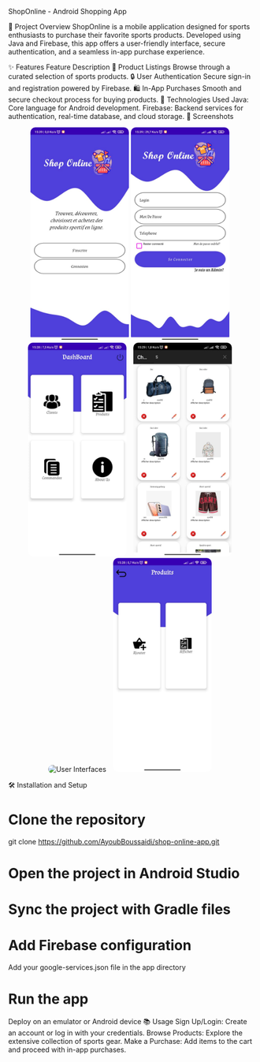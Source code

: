ShopOnline - Android Shopping App
 
 

🛒 Project Overview
ShopOnline is a mobile application designed for sports enthusiasts to purchase their favorite sports products. Developed using Java and Firebase, this app offers a user-friendly interface, secure authentication, and a seamless in-app purchase experience.

✨ Features
Feature	Description
🏀 Product Listings	Browse through a curated selection of sports products.
🔒 User Authentication	Secure sign-in and registration powered by Firebase.
🛍️ In-App Purchases	Smooth and secure checkout process for buying products.
🚀 Technologies Used
Java: Core language for Android development.
Firebase: Backend services for authentication, real-time database, and cloud storage.
📸 Screenshots
<p align="center">
 <img src="welcome.jpg" alt="Welcome Page" width="200" style="border-radius: 10px;">
  <img src="login.jpg" alt=" User Authentication" width="200" style="border-radius: 10px; margin-right: 10px;">
  <img src="admin.jpg" alt="Admin Dashboard" width="200" style="border-radius: 10px; margin-right: 10px;">
  <img src="shop1.jpg" alt="User Interfaces" width="200" style="border-radius: 10px; margin-right: 10px;">
  <img src="shop2.jpg" alt="User Interfaces" width="200" style="border-radius: 10px; margin-right: 10px;">
  <img src="sShop3.jpg" alt="User Interfaces" width="200" style="border-radius: 10px; margin-right: 10px;">
</p>

🛠️ Installation and Setup

# Clone the repository
git clone https://github.com/AyoubBoussaidi/shop-online-app.git

# Open the project in Android Studio

# Sync the project with Gradle files

# Add Firebase configuration
Add your google-services.json file in the app directory

# Run the app
Deploy on an emulator or Android device
📚 Usage
Sign Up/Login: Create an account or log in with your credentials.
Browse Products: Explore the extensive collection of sports gear.
Make a Purchase: Add items to the cart and proceed with in-app purchases.
